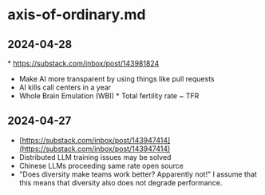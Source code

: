 # axis-of-ordinary.md

  

## 2024-04-28

* https://substack.com/inbox/post/143981824
* Make AI more transparent by using things like pull requests
* AI kills call centers in a year
* Whole Brain Emulation (WBI)
* Total fertility rate ~ TFR

  

## 2024-04-27

* [https://substack.com/inbox/post/143947414](https://substack.com/inbox/post/143947414)
* Distributed LLM training issues may be solved
* Chinese LLMs proceeding same rate open source
* "Does diversity make teams work better? Apparently not!" I assume that this means that diversity also does not degrade performance.
